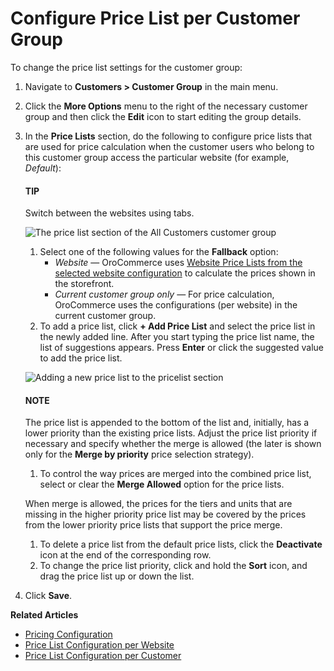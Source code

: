 <a id="customers-customer-groups-edit-price-lists"></a>

# Configure Price List per Customer Group

<!-- begin -->

To change the price list settings for the customer group:

1. Navigate to **Customers > Customer Group** in the main menu.
2. Click the <i class="fa fa-ellipsis-h fa-lg" aria-hidden="true"></i> **More Options** menu to the right of the necessary customer group and then click the <i class="fa fa-edit fa-lg" aria-hidden="true"></i> **Edit** icon to start editing the group details.
3. In the **Price Lists** section, do the following to configure price lists that are used for price calculation when the customer users who belong to this customer group access the particular website (for example, *Default*):

   #### TIP
   Switch between the websites using tabs.

   ![The price list section of the All Customers customer group](user/img/customers/customer_groups/customer_group_price_lists.png)
   1. Select one of the following values for the **Fallback** option:
      * *Website* — OroCommerce uses [Website Price Lists from the selected website configuration](../../system/websites/configure-price-lists.md#sys-website-edit-price-lists) to calculate the prices shown in the storefront.
      * *Current customer group only* — For price calculation, OroCommerce uses the configurations (per website) in the current customer group.
   2. To add a price list, click **+ Add Price List** and select the price list in the newly added line. After you start typing the price list name, the list of suggestions appears. Press **Enter** or click the suggested value to add the price list.

   ![Adding a new price list to the pricelist section](user/img/customers/customer_groups/pricing_pricelist_add.png)

   #### NOTE
   The price list is appended to the bottom of the list and, initially, has a lower priority than the existing price lists. Adjust the price list priority if necessary and specify whether the merge is allowed (the later is shown only for the **Merge by priority** price selection strategy).

   1. To control the way prices are merged into the combined price list, select or clear the **Merge Allowed** option for the price lists.

   When merge is allowed, the prices for the tiers and units that are missing in the higher priority price list may be covered by the prices from the lower priority price lists that support the price merge.
   1. To delete a price list from the default price lists, click the <i class="fa fa-times fa-lg" aria-hidden="true"></i> **Deactivate** icon at the end of the corresponding row.
   2. To change the price list priority, click and hold the <i class="fas fa-arrows-alt-v" aria-hidden="true"></i> **Sort** icon, and drag the price list up or down the list.
4. Click **Save**.

<!-- finish -->

**Related Articles**

* [Pricing Configuration](../../system/configuration/commerce/catalog/global-pricing.md#pricing-configuration)
* [Price List Configuration per Website](../../system/websites/configure-price-lists.md#sys-website-edit-price-lists)
* [Price List Configuration per Customer](../customers/customer-price-lists.md#customers-customers-edit-price-lists)

<!-- fa-bars = fa-navicon -->
<!-- Ic Tiles is used as Set As Default in saved views, and as tiles in display layout options -->
<!-- IcPencil refers to Rename in Commerce and Inline Editing in CRM -->
<!-- Check mark in the square. -->
<!-- SortDesc is also used as drop-down arrow -->
